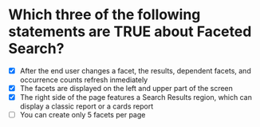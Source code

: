 # Which three of the following statements are TRUE about Faceted Search?

- [x] After the end user changes a facet, the results, dependent facets, and occurrence counts refresh inmediately
- [x] The facets are displayed on the left and upper part of the screen
- [x] The right side of the page features a Search Results region, which can display a classic report or a cards report
- [ ] You can create only 5 facets per page